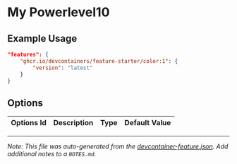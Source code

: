
# My Powerlevel10



## Example Usage

```json
"features": {
    "ghcr.io/devcontainers/feature-starter/color:1": {
        "version": "latest"
    }
}
```

## Options

| Options Id | Description | Type | Default Value |
|-----|-----|-----|-----|



---

_Note: This file was auto-generated from the [devcontainer-feature.json](https://github.com/devcontainers/feature-starter/blob/main/src/color/devcontainer-feature.json).  Add additional notes to a `NOTES.md`._
